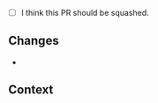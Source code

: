 <!--
    Thanks for your contribution! 

    Before submitting this PR consider the following:
    - Keep PR's small, as a rule of thumb do not go over 10 commits.
    - Keep PR's focused, do not edit unrelated files.
    - If you encountered a serious bug during development of a feature/upgrade,
        consider submitting a separate PR.
    - If you know how, consider squashing broken commits to keep the history as clean as possible.
    - Commit messages are also considered part of the PR.
        If the commit messages are bad your PR will not be accepted.
 -->

 <!--
    Mark this box ([X])if you think this commit should be squashed.
    Do this if you have too many small commits, or broken commits.
    Note that this is not a guarantee, only a suggestion.
 -->
 - [ ] I think this PR should be squashed.
## Changes
<!--
    Provide a list of changes.
    Points should be small and to the point.
    Not every small change should be included here, this should be done in the commit messages.
    Too many points might mean that your PR is too large.
-->

- 

## Context
<!--
    Put anything here that does not fit into 'changes'.
    This includes:
    - links to issues.
    - links to external websites.
    - reasons why certain decisions have been made.

    When linking to an issue that should be closed make sure to use a keyword like Closes, Fixes.
    For example:

        Closes #111
        Fixes #222
-->

